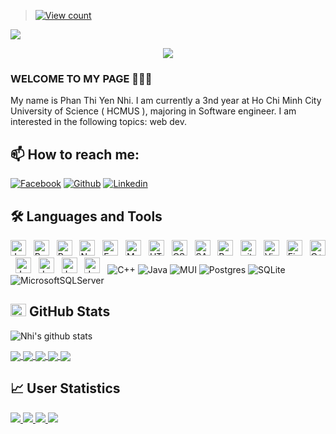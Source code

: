 > [![View count](https://visitcount.itsvg.in/api?id=ptynhi99&color=6&icon=0&pretty=true)](https://visitcount.itsvg.in/api?id=ptynhi99)

<img src="https://user-images.githubusercontent.com/73097560/115834477-dbab4500-a447-11eb-908a-139a6edaec5c.gif">

<p align="center" color="#36BCF7FF"><img src="https://readme-typing-svg.herokuapp.com?lines=I'm+a+Mobile+Developer;I'm+a+Front+End+Developer;I'm+a+Back+End+Developer"></p>

### WELCOME TO MY PAGE 👋👋👋
My name is Phan Thi Yen Nhi. I am currently a 3nd year at Ho Chi Minh City University of Science ( HCMUS ), majoring in Software engineer. I am interested in the following topics: web dev.<br>
## 📫 How to reach me: 
[![Facebook](https://img.shields.io/badge/Facebook-1877F2?style=for-the-badge&logo=facebook&logoColor=white)](https://www.facebook.com/profile.php?id=100008705461731)
[![Github](https://img.shields.io/badge/GitHub-100000?style=for-the-badge&logo=github&logoColor=white)](https://github.com/ptynhi99/)
[![Linkedin](https://img.shields.io/badge/LinkedIn-0077B5?style=for-the-badge&logo=linkedin&logoColor=white)](https://www.linkedin.com/in/y%E1%BA%BFn-nhi-phan-835694246/)



## 🛠 Languages and Tools


<span><img src="https://img.shields.io/badge/JavaScript-282C34?logo=javascript&logoColor=F7DF1E" title="JavaScript" height="25"/></span> &nbsp;
<span><img src="https://img.shields.io/badge/ReactJS-282C34?logo=react&logoColor=61DAFB" title="ReactJS" height="25"/></span> &nbsp;
<span><img src="https://img.shields.io/badge/Redux-282C34?logo=redux&logoColor=764ABC" title="Redux" height="25"/></span> &nbsp;
<span><img src="https://img.shields.io/badge/Node.js-282C34?logo=node.js&logoColor=00F200" title="Node.js" height="25"/></span> &nbsp;
<span><img src="https://img.shields.io/badge/Express-282C34?logo=express&logoColor=FFFFFF" title="Express.js" height="25"/></span> &nbsp;
<span><img src="https://img.shields.io/badge/MongoDB-282C34?logo=mongodb&logoColor=47A248" title="MongoDB" height="25"/></span> &nbsp;
<span><img src="https://img.shields.io/badge/HTML5-282C34?logo=html5&logoColor=E34F26" title="HTML5" height="25"/></span> &nbsp;
<span><img src="https://img.shields.io/badge/CSS3-282C34?logo=css3&logoColor=1572B6" title="CSS3" height="25"/></span> &nbsp;
<span><img src="https://img.shields.io/badge/Sass-282C34?logo=sass&logoColor=CC6699" title="SASS" height="25"/></span> &nbsp;
<span><img src="https://img.shields.io/badge/Bootstrap-282C34?logo=bootstrap&logoColor=7952B3" title="Bootstrap" height="25"/></span> &nbsp;
<span><img src="https://img.shields.io/badge/git-282C34?logo=git&logoColor=F05032" title="git" height="25"/></span> &nbsp;
<span><img src="https://img.shields.io/badge/VS%20Code-282C34?logo=visual-studio-code&logoColor=007ACC"  title="Visual Studio Code" height="25"/></span> &nbsp;
<span><img src="https://img.shields.io/badge/Firebase-282C34?logo=firebase&logoColor=FFCA28" title="Firebase" height="25"/></span> &nbsp;
<span><img src="https://img.shields.io/badge/c++-%2300599C.svg?logo=c%2B%2B&logoColor=white" title="C++" height="25"/></span> &nbsp;
<span><img src="https://img.shields.io/badge/Java-282C34?logo=java&logoColor=FFCA28" title="Java" height="25"/></span> &nbsp;
<span><img src="https://img.shields.io/badge/Java-282C34?logo=java&logoColor=FFCA28" title="Java" height="25"/></span> &nbsp;
<span><img src="https://img.shields.io/badge/Java-282C34?logo=java&logoColor=FFCA28" title="Java" height="25"/></span> &nbsp;
<span><img src="https://img.shields.io/badge/Java-282C34?logo=java&logoColor=FFCA28" title="Java" height="25"/></span> &nbsp;
![C++](https://img.shields.io/badge/c++-%2300599C.svg?style=for-the-badge&logo=c%2B%2B&logoColor=white) 
![Java](https://img.shields.io/badge/java-%23ED8B00.svg?style=for-the-badge&logo=java&logoColor=white) 
![MUI](https://img.shields.io/badge/MUI-%230081CB.svg?style=for-the-badge&logo=material-ui&logoColor=white) 
![Postgres](https://img.shields.io/badge/postgres-%23316192.svg?style=for-the-badge&logo=postgresql&logoColor=white) 
![SQLite](https://img.shields.io/badge/sqlite-%2307405e.svg?style=for-the-badge&logo=sqlite&logoColor=white) 
![MicrosoftSQLServer](https://img.shields.io/badge/Microsoft%20SQL%20Sever-CC2927?style=for-the-badge&logo=microsoft%20sql%20server&logoColor=white)

## <img src="https://media.giphy.com/media/cj87CxfRtrUifF3Ryk/giphy.gif" width="25px" height="20px"> GitHub Stats
![Nhi's github stats](https://github-readme-stats-git-masterrstaa-rickstaa.vercel.app/api?username=ptynhi99&show_icons=true&theme=tokyonight&hide=contribs,prs,issues)

<a href="https://github.com/ptynhi99/darklight/">
  <!-- Change the `github-readme-stats.anuraghazra1.vercel.app` to `github-readme-stats.vercel.app`  -->
  <img align="center" src="https://github-readme-stats.anuraghazra1.vercel.app/api/pin/?username=ptynhi99&repo=darklight&theme=radical" />
</a>

<a href="https://github.com/ptynhi99/darklight-server/">
  <!-- Change the `github-readme-stats.anuraghazra1.vercel.app` to `github-readme-stats.vercel.app`  -->
  <img align="center" src="https://github-readme-stats.anuraghazra1.vercel.app/api/pin/?username=ptynhi99&repo=darklight-server&theme=gruvbox" />
</a>    
<a href="https://github.com/ptynhi99/admin_dashboard/">
  <!-- Change the `github-readme-stats.anuraghazra1.vercel.app` to `github-readme-stats.vercel.app`  -->
  <img align="center" src="https://github-readme-stats.anuraghazra1.vercel.app/api/pin/?username=ptynhi99&repo=admin_dashboard&theme=dark" />
</a>

<a href="https://github.com/ptynhi99/gymfit/">
  <!-- Change the `github-readme-stats.anuraghazra1.vercel.app` to `github-readme-stats.vercel.app`  -->
  <img align="center" src="https://github-readme-stats.anuraghazra1.vercel.app/api/pin/?username=ptynhi99&repo=gymfit&theme=onedark" />
</a>    
<a href="https://github.com/ptynhi99/File-management-OS-HCMUS-/">
  <!-- Change the `github-readme-stats.anuraghazra1.vercel.app` to `github-readme-stats.vercel.app`  -->
  <img align="center" src="https://github-readme-stats.anuraghazra1.vercel.app/api/pin/?username=ptynhi99&repo=File-management-OS-HCMUS-&theme=cobalt" />
</a>

## 📈 User Statistics
<a href="https://github-profile-summary-cards.vercel.app/api/cards/repos-per-language?username=ptynhi99">
  <img src="https://github-profile-summary-cards.vercel.app/api/cards/repos-per-language?username=ptynhi99&theme=dracula"/>
</a>
<a href="https://github-profile-summary-cards.vercel.app/api/cards/most-commit-language?username=ptynhi99&">
  <img src="https://github-profile-summary-cards.vercel.app/api/cards/most-commit-language?username=ptynhi99&theme=dracula"/>
</a>
<a href="https://github-profile-summary-cards.vercel.app/api/cards/stats?username=ptynhi99">
  <img src="https://github-profile-summary-cards.vercel.app/api/cards/stats?username=ptynhi99&theme=dracula"/>
</a>
<a href="https://github-profile-summary-cards.vercel.app/api/cards/productive-time?username=ptynhi99">
  <img src="https://github-profile-summary-cards.vercel.app/api/cards/productive-time?username=ptynhi99&theme=dracula"/>
</a>
